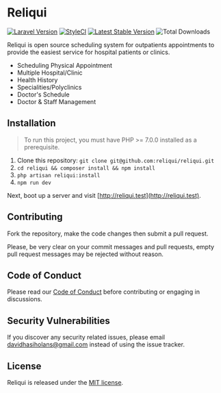 # Reliqui

[![Laravel Version](https://shield.with.social/cc/github/reliqui/reliqui/master.svg?style=flat-square)](https://packagist.org/packages/laravel/framework)
[![StyleCI](https://styleci.io/repos/110965973/shield?branch=master)](https://styleci.io/repos/110965973)
[![Latest Stable Version](https://img.shields.io/github/release/reliqui/reliqui.svg?style=flat-square)](https://github.com/reliqui/reliqui/releases)
![Total Downloads](https://img.shields.io/github/downloads/reliqui/reliqui/total.svg)
 
Reliqui is open source scheduling system for outpatients appointments to provide the easiest service for hospital patients or clinics.

* Scheduling Physical Appointment
* Multiple Hospital/Clinic
* Health History
* Specialities/Polyclinics
* Doctor's Schedule
* Doctor & Staff Management

## Installation

> To run this project, you must have PHP >= 7.0.0 installed as a prerequisite.

1. Clone this repository: `git clone git@github.com:reliqui/reliqui.git`
2. `cd reliqui && composer install && npm install`
3. `php artisan reliqui:install`
6. `npm run dev`

Next, boot up a server and visit [http://reliqui.test](http://reliqui.test).

## Contributing

Fork the repository, make the code changes then submit a pull request.

Please, be very clear on your commit messages and pull requests, empty pull request messages may be rejected without reason.

## Code of Conduct

Please read our [Code of Conduct](code_of_conduct.md) before contributing or engaging in discussions.

## Security Vulnerabilities

If you discover any security related issues, please email davidhasiholans@gmail.com instead of using the issue tracker.

## License

Reliqui is released under the [MIT license](LICENSE).
